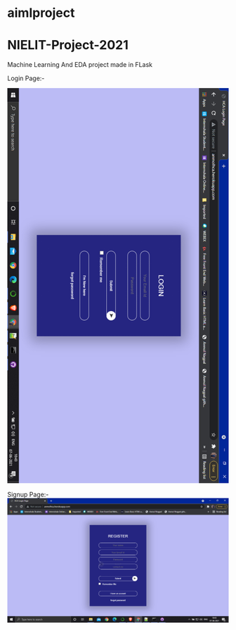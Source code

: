 # aimlproject
# NIELIT-Project-2021
Machine Learning And EDA project made in FLask

Login Page:- <br>

<img src="https://github.com/anmol2806/pictures/blob/main/login.png" >


Signup Page:- <br>
<img src="https://github.com/anmol2806/pictures/blob/main/signup.png">

